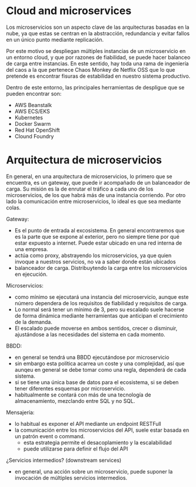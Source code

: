 # Cloud and microservices

Los microservicios son un aspecto clave de las arquitecturas basadas en la nube, ya que estas se centran en la abstracción, redundancia y evitar fallos en un único punto mediante replicación.

Por este motivo se despliegan múltiples instancias de un microservicio en un entorno cloud, y que por razones de fiabilidad, se puede hacer balanceo de carga entre instancias. En este sentido, hay toda una rama de ingeniería del caos a la que pertenece Chaos Monkey de Netflix OSS que lo que pretende es encontrar fisuras de estabilidad en nuestro sistema productivo.

Dentro de este entorno, las principales herramientas de despligue que se pueden encontrar son:

* AWS Beanstalk
* AWS ECS/EKS
* Kubernetes
* Docker Swarm
* Red Hat OpenShift
* Clound Foundry

# Arquitectura de microservicios

En general, en una arquitectura de microservicios, lo primero que se encuentra, es un gateway, que puede ir acompañado de un balanceador de carga. Su misión es la de enrutar el tráfico a cada uno de los microservicios, de los que habrá más de una instancia corriendo. Por otro lado la comunicación entre microservicios, lo ideal es que sea mediante colas.

Gateway:

* Es el punto de entrada al excosistema. En general encontraremos que es la parte que se expone al exterior, pero no siempre tiene por qué estar expuesto a internet. Puede estar ubicado en una red interna de una empresa. 
* actúa como proxy, abstrayendo los microservicios, ya que quien invoque a nuestros servicios, no va a saber donde están ubicados
* balanceador de carga. Distribuytendo la carga entre los microservicios en ejecución.

Microservicios:

* como mínimo se ejecutará una instancia del microservicio, aunque este número dependera de los requisitos de fiabilidad y requisitos de carga.
* Lo normal será tener un mínimo de 3, pero su escalado suele hacerse de forma dinámica mediante herramientas que anticipan el crecimiento de la demanda.
* El escalado puede moverse en ambos sentidos, crecer o disminuir, ajustándose a las necesidades del sistema en cada momento.

BBDD:

* en general se tendrá una BBDD ejecutándose por microservicio
* sin embargo esta política acarrea un coste y una complejidad, así que aunqeu en general se debe tomar como una regla, dependerá de cada sistema.
* si se tiene una única base de datos para el ecosistema, si se deben tener diferentes esquemas por microservicio.
* habitualmente se contará con más de una tecnología de almacenamiento, mezclando entre SQL y no SQL.

Mensajería:

* lo habitual es exponer el API mediante un endpoint RESTFull
* la comunicación entre los microservicios del API, suele estar basada en un patrón event o command.
  * esta estrategia permite el desacoplamiento y la escalabilidad
  * puede utilizarse para definir el flujo del API

¿Servicios intermedios? (downstream services)

* en general, una acción sobre un microservicio, puede suponer la invocación de múltiples servicios intermedios.